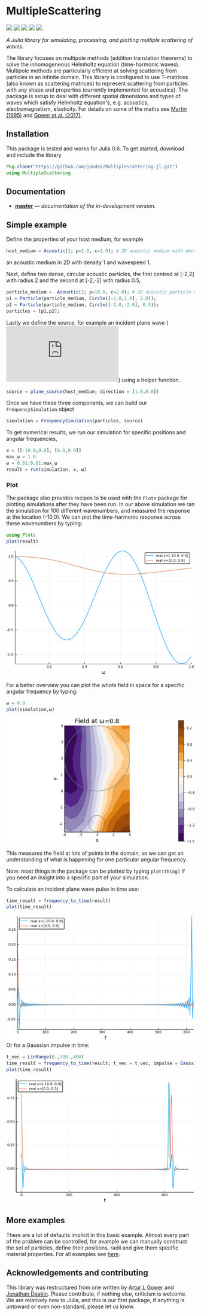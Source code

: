 # MultipleScattering

<!-- [![][docs-stable-img]][docs-stable-url]  -->
[![][docs-dev-img]][docs-dev-url] [![][doi-img]][doi-url] [![][travis-img]][travis-url] [![][codecov-img]][codecov-url] [![][coveralls-img]][coveralls-url]


*A Julia library for simulating, processing, and plotting multiple scattering of waves.*

The library focuses on multipole methods (addition translation theorems) to solve the inhomogeneous Helmholtz equation
(time-harmonic waves). Multipole methods are particularly efficient at solving scattering from particles in an infinite domain. This library is configured to use T-matrices (also known as scattering matrices) to represent scattering from particles with any shape and properties (currently implemented for acoustics). The package is setup to deal with different spatial dimensions and types of waves which satisfy Helmholtz equation's, e.g. acoustics, electromagnetism, elasticity. For details on some of the maths see [Martin (1995)](https://pdfs.semanticscholar.org/8bd3/38ec62affc5c89592a9d6d13f1ee6a7d7e53.pdf) and [Gower et al. (2017)](https://arxiv.org/abs/1712.05427).

<!-- If you are here to learn about
[Near Surface Backscattering](example/near_surface_backscattering), then [click here](example/near_surface_backscattering) to see an example. For details on the maths see [Gower et al. (2018)](https://arxiv.org/abs/1801.05490). To see how to take the [moments](example/moments) of the backscattering [click here](example/moments). -->

## Installation
This package is tested and works for Julia 0.6.
To get started, download and include the library
```julia
Pkg.clone("https://github.com/jondea/MultipleScattering.jl.git")
using MultipleScattering
```

## Documentation

- [**master**][docs-dev-url] &mdash; *documentation of the in-development version.*

## Simple example
Define the properties of your host medium, for example
```julia
host_medium = Acoustic(2; ρ=1.0, c=1.0); # 2D acoustic medium with density ρ = 1.0 and soundspeed c = 1.0
```
an acoustic medium in 2D with density 1 and wavespeed 1.

Next, define two dense, circular acoustic particles, the first centred at [-2,2] with radius 2 and the second at [-2,-2] with radius 0.5,
```julia
particle_medium =  Acoustic(2; ρ=10.0, c=2.0); # 2D acoustic particle with density ρ = 10.0 and soundspeed c = 2.0
p1 = Particle(particle_medium, Circle([-2.0,2.0], 2.0));
p2 = Particle(particle_medium, Circle([-2.0,-2.0], 0.5));
particles = [p1,p2];
```

Lastly we define the source, for example an incident plane wave (![incident plane wave](https://latex.codecogs.com/gif.latex?%5Cdpi%7B120%7D%20e%5E%7Bi%20%28k%20x%20-%20%5Comega%20t%29%7D)) using a helper function.
```julia
source = plane_source(host_medium; direction = [1.0,0.0])
```

Once we have these three components, we can build our `FrequencySimulation` object
```julia
simulation = FrequencySimulation(particles, source)
```

To get numerical results, we run our simulation for specific positions and angular frequencies,
```julia
x = [[-10.0,0.0], [0.0,0.0]]
max_ω = 1.0
ω = 0.01:0.01:max_ω
result = run(simulation, x, ω)
```

### Plot
The package also provides recipes to be used with the `Plots` package for
plotting simulations after they have been run.
In our above simulation we ran the simulation for 100 different wavenumbers, and
measured the response at the location (-10,0).
We can plot the time-harmonic response across these wavenumbers by typing:
```julia
using Plots
plot(result)
```
![Plot of response against wavenumber](docs/src/example/intro/plot_result.png)

For a better overview you can plot the whole field in space for a specific angular frequency by typing:
```julia
ω = 0.8
plot(simulation,ω)
```
![Plot real part of acoustic field](docs/src/example/intro/plot_field.png)

This measures the field at lots of points in the domain, so we can get an
understanding of what is happening for one particular angular frequency.

Note: most things in the package can be plotted by typing `plot(thing)` if you
need an insight into a specific part of your simulation.

To calculate an incident plane wave pulse in time use:
```julia
time_result = frequency_to_time(result)
plot(time_result)
```
![Plot real part of acoustic field](docs/src/example/intro/plot_time_result.png)
Or for a Gaussian impulse in time:
```julia
t_vec = LinRange(0.,700.,400)
time_result = frequency_to_time(result; t_vec = t_vec, impulse = GaussianImpulse(max_ω))
plot(time_result)
```
![Plot real part of acoustic field](docs/src/example/intro/plot_gauss_result.png)

## More examples
There are a lot of defaults implicit in this basic example.
Almost every part of the problem can be controlled, for example we can manually
construct the set of particles, define their positions, radii and give them
specific material properties. For all examples see [here](docs/src/example/README.md).

## Acknowledgements and contributing
This library was restructured from one written by
[Artur L Gower](https://arturgower.github.io/) and
[Jonathan Deakin](http://jonathan.thedeakin.net).
Please contribute, if nothing else, criticism is welcome.
We are relatively new to Julia, and this is our first package, if anything is
untoward or even non-standard, please let us know.

[docs-dev-img]: https://img.shields.io/badge/docs-dev-blue.svg
[docs-dev-url]: https://jondea.github.io/MultipleScattering.jl/dev

[docs-stable-img]: https://img.shields.io/badge/docs-stable-blue.svg
[docs-stable-url]: https://jondea.github.io/MultipleScattering.jl/stable

[doi-img]: https://zenodo.org/badge/96763392.svg
[doi-url]: https://zenodo.org/badge/latestdoi/96763392

[travis-img]: https://travis-ci.org/jondea/MultipleScattering.jl.svg?branch=master
[travis-url]: https://travis-ci.org/jondea/MultipleScattering.jl

[codecov-img]: http://codecov.io/github/jondea/MultipleScattering.jl/coverage.svg?branch=master
[codecov-url]: http://codecov.io/github/jondea/MultipleScattering.jl?branch=master

[coveralls-img]: https://coveralls.io/repos/github/jondea/MultipleScattering.jl/badge.svg?branch=master
[coveralls-url]: https://coveralls.io/github/jondea/MultipleScattering.jl?branch=master

[issues-url]: https://github.com/jondea/MultipleScattering.jl/issues

